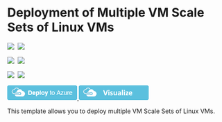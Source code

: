 # Deployment of Multiple VM Scale Sets of Linux VMs

<IMG SRC="https://azurequickstartsservice.blob.core.windows.net/badges/301-multi-vmss-linux/PublicLastTestDate.svg" />&nbsp;
<IMG SRC="https://azurequickstartsservice.blob.core.windows.net/badges/301-multi-vmss-linux/PublicDeployment.svg" />&nbsp;

<IMG SRC="https://azurequickstartsservice.blob.core.windows.net/badges/301-multi-vmss-linux/FairfaxLastTestDate.svg" />&nbsp;
<IMG SRC="https://azurequickstartsservice.blob.core.windows.net/badges/301-multi-vmss-linux/FairfaxDeployment.svg" />&nbsp;

<IMG SRC="https://azurequickstartsservice.blob.core.windows.net/badges/301-multi-vmss-linux/BestPracticeResult.svg" />&nbsp;
<IMG SRC="https://azurequickstartsservice.blob.core.windows.net/badges/301-multi-vmss-linux/CredScanResult.svg" />&nbsp;

<a href="https://portal.azure.com/#create/Microsoft.Template/uri/https%3A%2F%2Fraw.githubusercontent.com%2FAzure%2Fazure-quickstart-templates%2Fmaster%2F301-multi-vmss-linux%2Fazuredeploy.json" target="_blank">
    <img src="https://raw.githubusercontent.com/Azure/azure-quickstart-templates/master/1-CONTRIBUTION-GUIDE/images/deploytoazure.png"/>
</a>
<a href="http://armviz.io/#/?load=https%3A%2F%2Fraw.githubusercontent.com%2FAzure%2Fazure-quickstart-templates%2Fmaster%2F301-multi-vmss-linux%2Fazuredeploy.json" target="_blank">
    <img src="https://raw.githubusercontent.com/Azure/azure-quickstart-templates/master/1-CONTRIBUTION-GUIDE/images/visualizebutton.png"/>
</a>

This template allows you to deploy multiple VM Scale Sets of Linux VMs.

